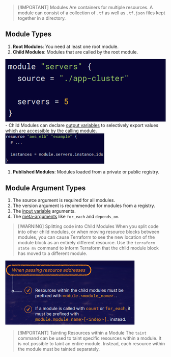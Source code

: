 
> [!IMPORTANT] Modules
> Are containers for multiple resources.
> A module can consist of a collection of `.tf` as well as `.tf.json` files kept together in a directory.

## Module Types
1. **Root Modules**: You need at least one root module.
2. **Child Modules**: Modules that are called by the root module.

![](../img/Pasted%20image%2020240926084847.png)
	- Child Modules can declare [output variables](09-Output%20Variables.md) to selectively export values which are accessible by the calling module.
	![](../img/Pasted%20image%2020240926085716.png)
1. **Published Modules**: Modules loaded from a private or public registry.

## Module Argument Types
1. The source argument is required for all modules.
2. The version argument is recommended for modules from a registry.
3. The [input variable](08-Input%20Variables.md) arguments.
4. The [meta-arguments](05-Meta-Arguments.md) like `for_each` and `depends_on`.



> [!WARNING] Splitting code into Child Modules
> When you split code into other child modules, or when moving resource blocks between modules, you can cause Terraform to see the new location of the module block as an entirely different resource.
> Use the `terraform state mv` command to inform Terraform that the child module block has moved to a different module.

![](../img/Pasted%20image%2020240926090025.png)


> [!IMPORTANT] Tainting Resources within a Module
> The `taint` command can be used to taint specific resources within a module.
> It is not possible to taint an entire module. Instead, each resource within the module must be tainted separately.
